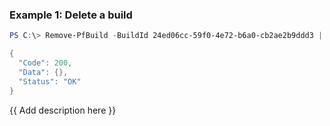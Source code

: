 ### Example 1: Delete a build
```powershell
PS C:\> Remove-PfBuild -BuildId 24ed06cc-59f0-4e72-b6a0-cb2ae2b9ddd3 | ConvertTo-Json

{
  "Code": 200,
  "Data": {},
  "Status": "OK"
}
```

{{ Add description here }}

